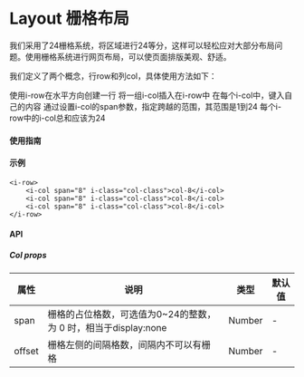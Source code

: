 # Layout 栅格布局
我们采用了24栅格系统，将区域进行24等分，这样可以轻松应对大部分布局问题。使用栅格系统进行网页布局，可以使页面排版美观、舒适。

我们定义了两个概念，行row和列col，具体使用方法如下：

使用i-row在水平方向创建一行
将一组i-col插入在i-row中
在每个i-col中，键入自己的内容
通过设置i-col的span参数，指定跨越的范围，其范围是1到24
每个i-row中的i-col总和应该为24
#### 使用指南

#### 示例
```
<i-row>
    <i-col span="8" i-class="col-class">col-8</i-col>
    <i-col span="8" i-class="col-class">col-8</i-col>
    <i-col span="8" i-class="col-class">col-8</i-col>
</i-row>
```
#### API
##### Col props
| 属性   | 说明                                                         | 类型   | 默认值 |
|--------|------------------------------------------------------------|--------|--------|
| span   | 栅格的占位格数，可选值为0~24的整数，为 0 时，相当于display:none | Number | -      |
| offset | 栅格左侧的间隔格数，间隔内不可以有栅格                        | Number | -      |